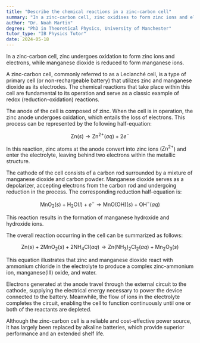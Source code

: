 ```yaml
---
title: "Describe the chemical reactions in a zinc-carbon cell"
summary: "In a zinc-carbon cell, zinc oxidises to form zinc ions and electrons, while manganese dioxide reduces to form manganese ions."
author: "Dr. Noah Martin"
degree: "PhD in Theoretical Physics, University of Manchester"
tutor_type: "IB Physics Tutor"
date: 2024-05-18
---
```


In a zinc-carbon cell, zinc undergoes oxidation to form zinc ions and electrons, while manganese dioxide is reduced to form manganese ions.

A zinc-carbon cell, commonly referred to as a Leclanché cell, is a type of primary cell (or non-rechargeable battery) that utilizes zinc and manganese dioxide as its electrodes. The chemical reactions that take place within this cell are fundamental to its operation and serve as a classic example of redox (reduction-oxidation) reactions.

The anode of the cell is composed of zinc. When the cell is in operation, the zinc anode undergoes oxidation, which entails the loss of electrons. This process can be represented by the following half-equation:

$$
\text{Zn}(s) \rightarrow \text{Zn}^{2+}(aq) + 2e^-
$$

In this reaction, zinc atoms at the anode convert into zinc ions ($\text{Zn}^{2+}$) and enter the electrolyte, leaving behind two electrons within the metallic structure.

The cathode of the cell consists of a carbon rod surrounded by a mixture of manganese dioxide and carbon powder. Manganese dioxide serves as a depolarizer, accepting electrons from the carbon rod and undergoing reduction in the process. The corresponding reduction half-equation is:

$$
\text{MnO}_2(s) + \text{H}_2\text{O}(l) + e^- \rightarrow \text{MnO(OH)}(s) + \text{OH}^-(aq)
$$

This reaction results in the formation of manganese hydroxide and hydroxide ions.

The overall reaction occurring in the cell can be summarized as follows:

$$
\text{Zn}(s) + 2\text{MnO}_2(s) + 2\text{NH}_4\text{Cl}(aq) \rightarrow \text{Zn(NH}_3)_2\text{Cl}_2(aq) + \text{Mn}_2\text{O}_3(s)
$$

This equation illustrates that zinc and manganese dioxide react with ammonium chloride in the electrolyte to produce a complex zinc-ammonium ion, manganese(III) oxide, and water.

Electrons generated at the anode travel through the external circuit to the cathode, supplying the electrical energy necessary to power the device connected to the battery. Meanwhile, the flow of ions in the electrolyte completes the circuit, enabling the cell to function continuously until one or both of the reactants are depleted. 

Although the zinc-carbon cell is a reliable and cost-effective power source, it has largely been replaced by alkaline batteries, which provide superior performance and an extended shelf life.
    